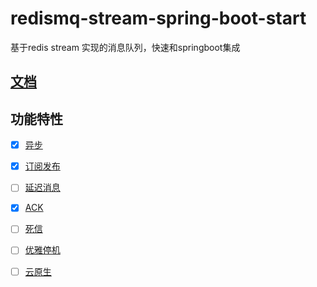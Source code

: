 # redismq-stream-spring-boot-start
基于redis stream 实现的消息队列，快速和springboot集成
## [文档](https://www.jianshu.com/p/b95a265f838a)

## 功能特性

- [x] [异步](#注解式拦截器)
- [x] [订阅发布](#连接池管理)
- [ ] [延迟消息](#日志打印)
- [x] [ACK](#请求重试)
- [ ] [死信](#错误解码器)
- [ ] [优雅停机](#错误解码器)
- [ ] [云原生](#错误解码器)





